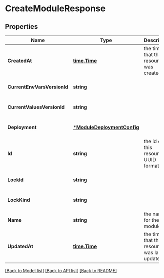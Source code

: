 # CreateModuleResponse

## Properties
Name | Type | Description | Notes
------------ | ------------- | ------------- | -------------
**CreatedAt** | [**time.Time**](time.Time.md) | the time that this resource was created | [optional] [default to null]
**CurrentEnvVarsVersionId** | **string** |  | [optional] [default to null]
**CurrentValuesVersionId** | **string** |  | [optional] [default to null]
**Deployment** | [***ModuleDeploymentConfig**](ModuleDeploymentConfig.md) |  | [optional] [default to null]
**Id** | **string** | the id of this resource, in UUID format | [optional] [default to null]
**LockId** | **string** |  | [optional] [default to null]
**LockKind** | **string** |  | [optional] [default to null]
**Name** | **string** | the name for the module | [optional] [default to null]
**UpdatedAt** | [**time.Time**](time.Time.md) | the time that this resource was last updated | [optional] [default to null]

[[Back to Model list]](../README.md#documentation-for-models) [[Back to API list]](../README.md#documentation-for-api-endpoints) [[Back to README]](../README.md)

